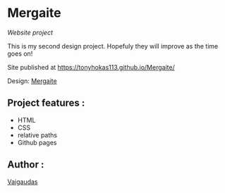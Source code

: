 

# Mergaite

_Website project_

This is my second design project. Hopefuly they will improve as the time goes on! 

Site published at https://tonyhokas113.github.io/Mergaite/

Design: [Mergaite](https://cdn.discordapp.com/attachments/648536139677958156/648860692459290634/unknown.png)

## Project features :

- HTML
- CSS
- relative paths
- Github pages

## Author :

[Vaigaudas](https://github.com/tonyhokas113)
